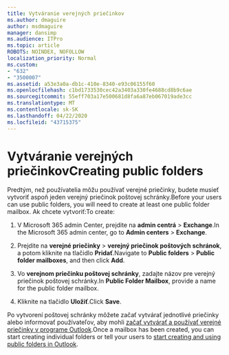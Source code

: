 ```yaml
---
title: Vytváranie verejných priečinkov
ms.author: dmaguire
author: msdmaguire
manager: dansimp
ms.audience: ITPro
ms.topic: article
ROBOTS: NOINDEX, NOFOLLOW
localization_priority: Normal
ms.custom:
- "632"
- "3500007"
ms.assetid: a53e3a0a-db1c-410e-8340-e93c06155f60
ms.openlocfilehash: c1bd1733530cec42a3403a330fe4688cd8b9c6ae
ms.sourcegitcommit: 55eff703a17e500681d8fa6a87eb067019ade3cc
ms.translationtype: MT
ms.contentlocale: sk-SK
ms.lasthandoff: 04/22/2020
ms.locfileid: "43715375"
---
```

# <a name="creating-public-folders"></a><span data-ttu-id="48547-102">Vytváranie verejných priečinkov</span><span class="sxs-lookup"><span data-stu-id="48547-102">Creating public folders</span></span>

<span data-ttu-id="48547-103">Predtým, než používatelia môžu používať verejné priečinky, budete musieť vytvoriť aspoň jeden verejný priečinok poštovej schránky.</span><span class="sxs-lookup"><span data-stu-id="48547-103">Before your users can use public folders, you will need to create at least one public folder mailbox.</span></span> <span data-ttu-id="48547-104">Ak chcete vytvoriť:</span><span class="sxs-lookup"><span data-stu-id="48547-104">To create:</span></span>
  
1. <span data-ttu-id="48547-105">V Microsoft 365 admin Center, prejdite na **admin centrá** \> **Exchange**.</span><span class="sxs-lookup"><span data-stu-id="48547-105">In the Microsoft 365 admin center, go to **Admin centers** \> **Exchange**.</span></span>

2. <span data-ttu-id="48547-106">Prejdite na **verejné priečinky** \> **verejný priečinok poštových schránok**, a potom kliknite na tlačidlo **Pridať**.</span><span class="sxs-lookup"><span data-stu-id="48547-106">Navigate to **Public folders** \> **Public folder mailboxes**, and then click **Add**.</span></span>

3. <span data-ttu-id="48547-107">Vo **verejnom priečinku poštovej schránky**, zadajte názov pre verejný priečinok poštovej schránky.</span><span class="sxs-lookup"><span data-stu-id="48547-107">In **Public Folder Mailbox**, provide a name for the public folder mailbox.</span></span>

4. <span data-ttu-id="48547-108">Kliknite na tlačidlo **Uložiť**.</span><span class="sxs-lookup"><span data-stu-id="48547-108">Click **Save**.</span></span>

<span data-ttu-id="48547-109">Po vytvorení poštovej schránky môžete začať vytvárať jednotlivé priečinky alebo informovať používateľov, aby mohli [začať vytvárať a používať verejné priečinky v programe Outlook](https://support.office.com/article/Create-and-share-a-public-folder-in-Outlook-a2835011-d524-4a5c-a207-05c159bb2a97).</span><span class="sxs-lookup"><span data-stu-id="48547-109">Once a mailbox has been created, you can start creating individual folders or tell your users to [start creating and using public folders in Outlook](https://support.office.com/article/Create-and-share-a-public-folder-in-Outlook-a2835011-d524-4a5c-a207-05c159bb2a97).</span></span>
  